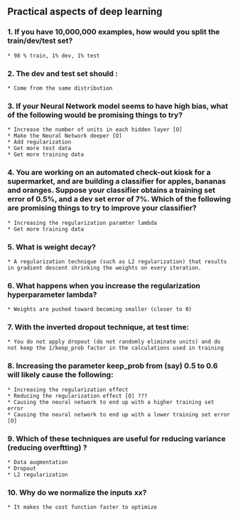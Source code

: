 ## Practical aspects of deep learning 

### 1. If you have 10,000,000 examples, how would you split the train/dev/test set?
    * 98 % train, 1% dev, 1% test     

### 2. The dev and test set should :
    * Come from the same distribution

### 3. If your Neural Network model seems to have high bias, what of the following would be promising things to try?
    * Increase the number of units in each hidden layer [O]
    * Make the Neural Network deeper [O]
    * Add regularization
    * Get more test data 
    * Get more training data
    
### 4. You are working on an automated check-out kiosk for a supermarket, and are building a classifier for apples, bananas and oranges. Suppose your classifier obtains a training set error of 0.5%, and a dev set error of 7%. Which of the following are promising things to try to improve your classifier?
    * Increasing the regularization paramter lambda
    * Get more training data

### 5. What is weight decay?
    * A regularization technique (such as L2 regularization) that results in gradient descent shrinking the weights on every iteration.

### 6. What happens when you increase the regularization hyperparameter lambda?
    * Weights are pushed toward becoming smaller (closer to 0)

### 7. With the inverted dropout technique, at test time:
    * You do not apply dropout (do not randomly eliminate units) and do not keep the 1/keep_prob factor in the calculations used in training

### 8. Increasing the parameter keep_prob from (say) 0.5 to 0.6 will likely cause the following:
    * Increasing the regularization effect
    * Reducing the regularization effect [O] ???
    * Causing the neural network to end up with a higher training set error
    * Causing the neural network to end up with a lower training set error [O]

### 9. Which of these techniques are useful for reducing variance (reducing overftting) ?
    * Data augmentation
    * Dropout
    * L2 regularization
    
### 10. Why do we normalize the inputs xx?
    * It makes the cost function faster to optimize